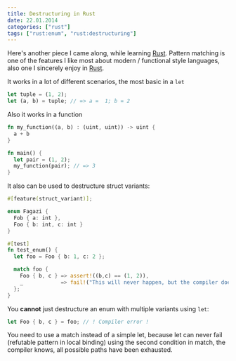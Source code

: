 ```yaml
---
title: Destructuring in Rust
date: 22.01.2014
categories: ["rust"]
tags: ["rust:enum", "rust:destructuring"]
---
```

Here's another piece I came along, while learning [Rust](http://rust-lang.org).
Pattern matching is one of the features I like most about modern / functional style languages, also one I sincerely enjoy in [Rust](http://rust-lang.org).

It works in a lot of different scenarios, the most basic in a `let`

```rust
let tuple = (1, 2);
let (a, b) = tuple; // => a =  1; b = 2
```

Also it works in a function

```rust
fn my_function((a, b) : (uint, uint)) -> uint {
  a + b
}

fn main() {
  let pair = (1, 2);
  my_function(pair); // => 3
}
```

It also can be used to destructure struct variants:

```rust
#[feature(struct_variant)];

enum Fagazi {
  Fob { a: int },
  Foo { b: int, c: int }
}

#[test]
fn test_enum() {
  let foo = Foo { b: 1, c: 2 };

  match foo {
    Foo { b, c } => assert!((b,c) == (1, 2)),
    _            => fail!("This will never happen, but the compiler doesn't know")
  };
}
```

You __cannot__ just destructure an enum with multiple variants using `let`:

```rust
let Foo { b, c } = foo; // ! Compiler error !
```

You need to use a match instead of a simple let, because let can never fail (refutable pattern in local binding)
using the second condition in match, the compiler knows, all possible paths have been exhausted.
